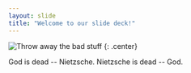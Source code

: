 ```yaml
---
layout: slide
title: "Welcome to our slide deck!"
---
```


![Throw away the bad stuff](https://cdn.idealo.com/folder/Product/3537/0/3537099/s1_produktbild_gross/dickie-toys-muellauto-mit-pumphydraulik-2265148.png)
{: .center}

God is dead -- Nietzsche. Nietzsche is dead -- God.
